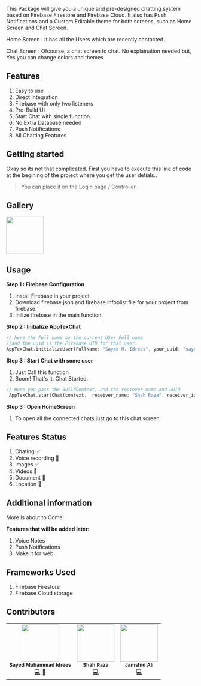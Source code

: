  This Package will give you a unique and pre-designed chatting system based on Firebase Firestore and Firebase Cloud.  It also has Push Notifications and a Custom Editable theme for both screens, such as Home Screen and Chat Screen.

Home Screen : 
It has all the Users which are recently contacted..

Chat Screen : 
Ofcourse, a chat screen to chat. No explaination needed but, Yes you can change colors and themes

## Features

1. Easy to use
2. Direct Integration
3. Firebase with only two listeners
4. Pre-Build UI
5. Start Chat with single function.
6. No Extra Database needed
7. Push Notifications
8. All Chatting Features

## Getting started

Okay so its not that complicated.
First you have to execute this line of code at the begining of the project where you get the user detials..
> You can place it on the Login page / Controller.


## Gallery

<img src="https://raw.githubusercontent.com/XeroDays/apptex_chat/main/Images/Screenshot%202022-10-06%20at%201.48.35%20PM.png" style="width:100px">


## Usage

**Step 1 : Firebase Configuration**
 1. Install Firebase in your project
 2. Download firebase.json and firebase.infoplist file for your project from firebase.
 3. Inilize firebase in the main function.

**Step 2 : Initialize AppTexChat**
 ```dart
// here the Full name os the current USer Full name
//and the uuid is the Firebase UID for that user.
AppTexChat.initializeUser(FullName: "Sayed M. Idrees", your_uuid: "sayeduuid");
```


**Step 3 : Start Chat with some user**

1. Just Call this function
2. Boom! That's it. Chat Started.


 ```dart
// Here you pass the BuildContext, and the reciever name and UUID
  AppTexChat.startChat(context,  receiver_name: "Shah Raza", receiver_id: "razauuid");
```


**Step 3 : Open HomeScreen**

1. To open all the connected chats just go to this chat screen.






## Features Status
1. Chating ✅ 
2. Voice recording 🚫
3. Images ✅ 
4. Videos 🚫
5. Document 🚫
6. Location 🚫


## Additional information

More is about to Come:

**Features that will be added later:**
1. Voice Notes
2. Push Notifications
3. Make it for web


## Frameworks Used
1. Firebase Firestore
2. Firebase Cloud storage


## Contributors

<!-- ALL-CONTRIBUTORS-LIST:START - Do not remove or modify this section -->
<!-- prettier-ignore-start -->
<!-- markdownlint-disable -->
<table>
  <tr>
    <td align="center"><a href="https://github.com/XeroDays"><img src="https://avatars.githubusercontent.com/u/38852291?v=4" width="100px;" alt=""/><br /><sub><b>Sayed Muhammad Idrees</b></sub></a><br />
    <a href="https://github.com/XeroDays" title="Code">💻</a> <a href="https://github.com/XeroDays" title="Design">🎨</a></td>
    <td align="center"><a href="https://github.com/ShahSomething"><img src="https://avatars.githubusercontent.com/u/63047096?v=4" width="100px;" alt=""/><br /><sub><b>Shah Raza</b></sub></a><br /><a href="https://github.com/ShahSomething" title="Code">💻</a></td>
    <td align="center"><a href="https://github.com/mrcse"><img src="https://avatars.githubusercontent.com/u/73348512?v=4" width="100px;" alt=""/><br /><sub><b>Jamshid Ali</b></sub></a><br /><a href="https://github.com/mrcse" title="Code">💻</a></td>
  </tr>
</table>
